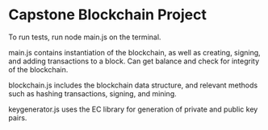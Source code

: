 # Capstone Blockchain Project

To run tests, run node main.js on the terminal. 

main.js contains instantiation of the blockchain, as well as creating, signing, and adding transactions to a block. Can get balance and check for integrity of the blockchain.

blockchain.js includes the blockchain data structure, and relevant methods such as hashing transactions, signing, and mining.

keygenerator.js uses the EC library for generation of private and public key pairs.
